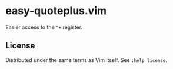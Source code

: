 # easy-quoteplus.vim

Easier access to the `"+` register.

## License

Distributed under the same terms as Vim itself. See `:help license`.

